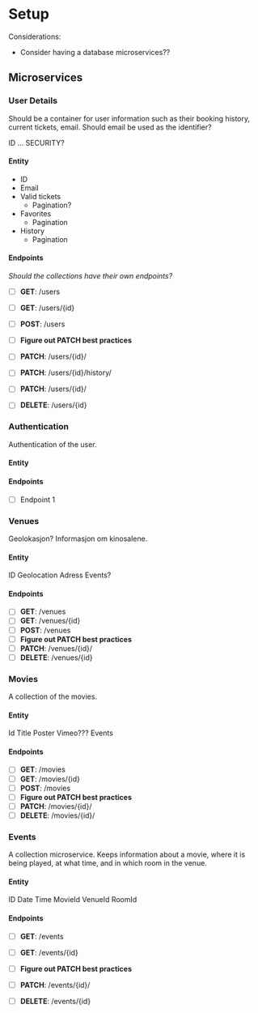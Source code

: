# Setup 

Considerations: 
- Consider having a database microservices??

## Microservices


### User Details
Should be a container for user information such as their booking history, current tickets, email. 
Should email be used as the identifier? 

ID ... SECURITY? 


#### Entity
- ID
- Email
- Valid tickets
  - Pagination?
- Favorites
  - Pagination
- History
  - Pagination

#### Endpoints
*Should the collections have their own endpoints?* 

- [ ] **GET**: /users
- [ ] **GET**: /users/{id}
- [ ] **POST**: /users
- [ ] **Figure out PATCH best practices**
- [ ] **PATCH**: /users/{id}/
- [ ] **PATCH**: /users/{id}/history/
- [ ] **PATCH**: /users/{id}/
- [ ] **DELETE**: /users/{id}


### Authentication
Authentication of the user.

#### Entity

#### Endpoints
- [ ] Endpoint 1


### Venues
Geolokasjon?
Informasjon om kinosalene.


#### Entity
ID
Geolocation
Adress
Events? 

#### Endpoints
- [ ] **GET**: /venues
- [ ] **GET**: /venues/{id}
- [ ] **POST**: /venues
- [ ] **Figure out PATCH best practices**
- [ ] **PATCH**: /venues/{id}/
- [ ] **DELETE**: /venues/{id}

### Movies
A collection of the movies.

#### Entity
Id
Title
Poster
Vimeo???
Events

#### Endpoints
- [ ] **GET**: /movies
- [ ] **GET**: /movies/{id}
- [ ] **POST**: /movies
- [ ] **Figure out PATCH best practices**
- [ ] **PATCH**: /movies/{id}/
- [ ] **DELETE**: /movies/{id}/

### Events
A collection microservice. 
Keeps information about a movie, where it is being played, at what time, and in which room in the venue.

#### Entity
ID
Date
Time
MovieId
VenueId
RoomId


#### Endpoints
- [ ] **GET**: /events
- [ ] **GET**: /events/{id}
- [ ] **Figure out PATCH best practices**
- [ ] **PATCH**: /events/{id}/
- [ ] **DELETE**: /events/{id}


